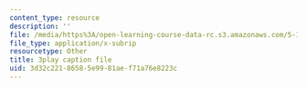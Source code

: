 ```yaml
---
content_type: resource
description: ''
file: /media/https%3A/open-learning-course-data-rc.s3.amazonaws.com/5-111-principles-of-chemical-science-fall-2008/3d32c22186585e9981aef71a76e8223c_iev2WlpKoGc.vtt
file_type: application/x-subrip
resourcetype: Other
title: 3play caption file
uid: 3d32c221-8658-5e99-81ae-f71a76e8223c
---
```

